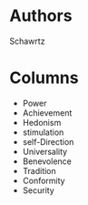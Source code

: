 #                Authors

Schawrtz









#                  Columns
- Power
- Achievement
- Hedonism
- stimulation
- self-Direction
- Universality
- Benevolence
- Tradition
- Conformity
- Security